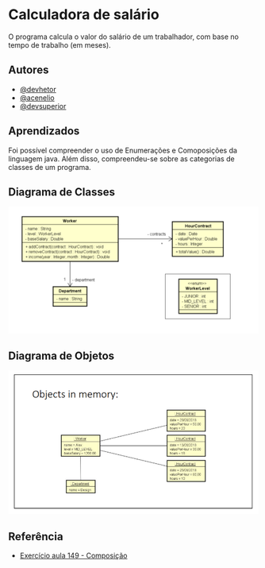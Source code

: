 
# Calculadora de salário

O programa calcula o valor do salário de um trabalhador, com base no tempo de trabalho (em meses).



## Autores

- [@devhetor](https://github.com/devhetor)
- [@acenelio](https://github.com/acenelio)
- [@devsuperior](https://github.com/devsuperior)


## Aprendizados

Foi possível compreender o uso de Enumerações e Comoposições da linguagem java. Além disso, compreendeu-se sobre as categorias de classes de um programa.
## Diagrama de Classes

![Diagrama de Classes](https://github.com/devhetor/CalculadoraDeSalario/blob/main/imagens/diagrama%20de%20classes.png)

## Diagrama de Objetos
![Diagrama de Objetos](https://github.com/devhetor/CalculadoraDeSalario/blob/10003ffe1fe79265ebd946087c248eb8379d433f/imagens/diagrama%20de%20objetos.png)
## Referência

 - [Exercício aula 149 - Composição](https://github.com/acenelio/composition1-java)
 
